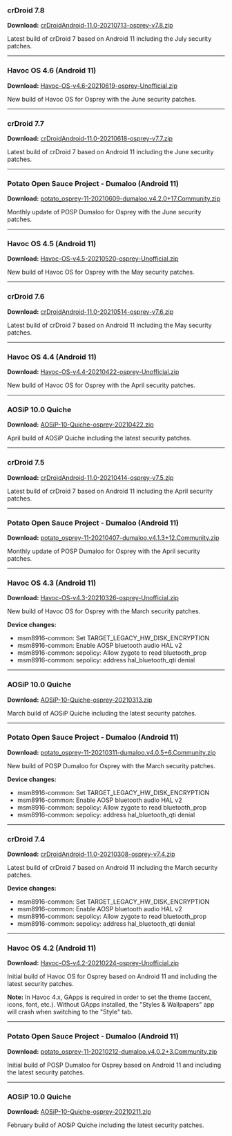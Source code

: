 ### crDroid 7.8

**Download:** [crDroidAndroid-11.0-20210713-osprey-v7.8.zip](https://sourceforge.net/projects/chil360-android/files/crdroid-7.x/osprey/crDroidAndroid-11.0-20210713-osprey-v7.8.zip/download)

Latest build of crDroid 7 based on Android 11 including the July security patches.

<hr>

### Havoc OS 4.6 (Android 11)

**Download:** [Havoc-OS-v4.6-20210619-osprey-Unofficial.zip](https://sourceforge.net/projects/chil360-android/files/havoc-4.x/osprey/Havoc-OS-v4.6-20210619-osprey-Unofficial.zip/download)

New build of Havoc OS for Osprey with the June security patches.

<hr>

### crDroid 7.7

**Download:** [crDroidAndroid-11.0-20210618-osprey-v7.7.zip](https://sourceforge.net/projects/chil360-android/files/crdroid-7.x/osprey/crDroidAndroid-11.0-20210618-osprey-v7.7.zip/download)

Latest build of crDroid 7 based on Android 11 including the June security patches.

<hr>

### Potato Open Sauce Project - Dumaloo (Android 11)

**Download:** [potato_osprey-11-20210609-dumaloo.v4.2.0+17.Community.zip](https://sourceforge.net/projects/chil360-android/files/potato-eleven/osprey/potato_osprey-11-20210609-dumaloo.v4.2.0+17.Community.zip/download)

Monthly update of POSP Dumaloo for Osprey with the June security patches.

<hr>

### Havoc OS 4.5 (Android 11)

**Download:** [Havoc-OS-v4.5-20210520-osprey-Unofficial.zip](https://sourceforge.net/projects/chil360-android/files/havoc-4.x/osprey/Havoc-OS-v4.5-20210520-osprey-Unofficial.zip/download)

New build of Havoc OS for Osprey with the May security patches.

<hr>

### crDroid 7.6

**Download:** [crDroidAndroid-11.0-20210514-osprey-v7.6.zip](https://sourceforge.net/projects/chil360-android/files/crdroid-7.x/osprey/crDroidAndroid-11.0-20210514-osprey-v7.6.zip/download)

Latest build of crDroid 7 based on Android 11 including the May security patches.

<hr>

### Havoc OS 4.4 (Android 11)

**Download:** [Havoc-OS-v4.4-20210422-osprey-Unofficial.zip](https://sourceforge.net/projects/chil360-android/files/havoc-4.x/osprey/Havoc-OS-v4.4-20210422-osprey-Unofficial.zip/download)

New build of Havoc OS for Osprey with the April security patches.

<hr>

### AOSiP 10.0 Quiche

**Download:** [AOSiP-10-Quiche-osprey-20210422.zip](https://sourceforge.net/projects/chil360-android/files/aosip-10.0/osprey/AOSiP-10-Quiche-osprey-20210422.zip/download)

April build of AOSiP Quiche including the latest security patches.

<hr>

### crDroid 7.5

**Download:** [crDroidAndroid-11.0-20210414-osprey-v7.5.zip](https://sourceforge.net/projects/chil360-android/files/crdroid-7.x/osprey/crDroidAndroid-11.0-20210414-osprey-v7.5.zip/download)

Latest build of crDroid 7 based on Android 11 including the April security patches.

<hr>

### Potato Open Sauce Project - Dumaloo (Android 11)

**Download:** [potato_osprey-11-20210407-dumaloo.v4.1.3+12.Community.zip](https://sourceforge.net/projects/chil360-android/files/potato-eleven/osprey/potato_osprey-11-20210407-dumaloo.v4.1.3+12.Community.zip/download)

Monthly update of POSP Dumaloo for Osprey with the April security patches.

<hr>

### Havoc OS 4.3 (Android 11)

**Download:** [Havoc-OS-v4.3-20210326-osprey-Unofficial.zip](https://sourceforge.net/projects/chil360-android/files/havoc-4.x/osprey/Havoc-OS-v4.3-20210326-osprey-Unofficial.zip/download)

New build of Havoc OS for Osprey with the March security patches.

**Device changes:**

  - msm8916-common: Set TARGET_LEGACY_HW_DISK_ENCRYPTION
  - msm8916-common: Enable AOSP bluetooth audio HAL v2
  - msm8916-common: sepolicy: Allow zygote to read bluetooth_prop
  - msm8916-common: sepolicy: address hal_bluetooth_qti denial

<hr>

### AOSiP 10.0 Quiche

**Download:** [AOSiP-10-Quiche-osprey-20210313.zip](https://sourceforge.net/projects/chil360-android/files/aosip-10.0/osprey/AOSiP-10-Quiche-osprey-20210313.zip/download)

March build of AOSiP Quiche including the latest security patches.

<hr>

### Potato Open Sauce Project - Dumaloo (Android 11)

**Download:** [potato_osprey-11-20210311-dumaloo.v4.0.5+6.Community.zip](https://sourceforge.net/projects/chil360-android/files/potato-eleven/osprey/potato_osprey-11-20210311-dumaloo.v4.0.5+6.Community.zip/download)

New build of POSP Dumaloo for Osprey with the March security patches.

**Device changes:**

  - msm8916-common: Set TARGET_LEGACY_HW_DISK_ENCRYPTION
  - msm8916-common: Enable AOSP bluetooth audio HAL v2
  - msm8916-common: sepolicy: Allow zygote to read bluetooth_prop
  - msm8916-common: sepolicy: address hal_bluetooth_qti denial

<hr>

### crDroid 7.4

**Download:** [crDroidAndroid-11.0-20210308-osprey-v7.4.zip](https://sourceforge.net/projects/chil360-android/files/crdroid-7.x/osprey/crDroidAndroid-11.0-20210308-osprey-v7.4.zip/download)

Latest build of crDroid 7 based on Android 11 including the March security patches.

**Device changes:**

  - msm8916-common: Set TARGET_LEGACY_HW_DISK_ENCRYPTION
  - msm8916-common: Enable AOSP bluetooth audio HAL v2
  - msm8916-common: sepolicy: Allow zygote to read bluetooth_prop
  - msm8916-common: sepolicy: address hal_bluetooth_qti denial

<hr>

### Havoc OS 4.2 (Android 11)

**Download:** [Havoc-OS-v4.2-20210224-osprey-Unofficial.zip](https://sourceforge.net/projects/chil360-android/files/havoc-4.x/osprey/Havoc-OS-v4.2-20210224-osprey-Unofficial.zip/download)

Initial build of Havoc OS for Osprey based on Android 11 and including the latest security patches.

**Note:** In Havoc 4.x, GApps is required in order to set the theme (accent, icons, font, etc.). Without GApps installed, the "Styles & Wallpapers" app will crash when switching to the "Style" tab.

<hr>

### Potato Open Sauce Project - Dumaloo (Android 11)

**Download:** [potato_osprey-11-20210212-dumaloo.v4.0.2+3.Community.zip](https://sourceforge.net/projects/chil360-android/files/potato-eleven/osprey/potato_osprey-11-20210212-dumaloo.v4.0.2+3.Community.zip/download)

Initial build of POSP Dumaloo for Osprey based on Android 11 and including the latest security patches.

<hr>

### AOSiP 10.0 Quiche

**Download:** [AOSiP-10-Quiche-osprey-20210211.zip](https://sourceforge.net/projects/chil360-android/files/aosip-10.0/osprey/AOSiP-10-Quiche-osprey-20210211.zip/download)

February build of AOSiP Quiche including the latest security patches.
